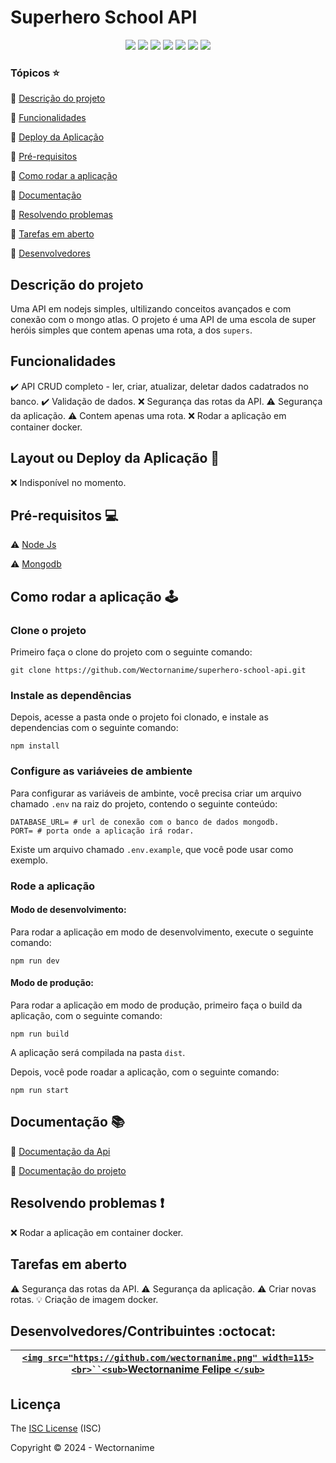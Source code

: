# Superhero School API

<div align="center">
  <img src="https://img.shields.io/badge/NodeJs-grey"/>
  <img src="https://img.shields.io/badge/Express-grey"/>
  <img src="https://img.shields.io/badge/Zod-grey"/>
  <img src="https://img.shields.io/badge/Prisma-grey"/>
  <img src="https://img.shields.io/badge/TypeScript-grey"/>
  <img src="http://img.shields.io/static/v1?label=STATUS&message=CONCLUIDO&color=GREEN"/>
  <img src="https://img.shields.io/github/license/Wectornanime/superhero-school-api">
</div>

### Tópicos ⭐

🔹 [Descrição do projeto](#descrição-do-projeto)

🔹 [Funcionalidades](#funcionalidades)

🔹 [Deploy da Aplicação](#layout-ou-deploy-da-aplicação-)

🔹 [Pré-requisitos](#pré-requisitos-)

🔹 [Como rodar a aplicação](#como-rodar-a-aplicação-️)

🔹 [Documentação](#documentação-)

🔹 [Resolvendo problemas](#resolvendo-problemas-️)

🔹 [Tarefas em aberto](#tarefas-em-aberto)

🔹 [Desenvolvedores](#desenvolvedorescontribuintes-octocat)

## Descrição do projeto

Uma API em nodejs simples, ultilizando conceitos avançados e com conexão com o mongo atlas.
O projeto é uma API de uma escola de super heróis simples que contem apenas uma rota, a dos `supers`.

## Funcionalidades

✔️ API CRUD completo - ler, criar, atualizar, deletar dados cadatrados no banco.
✔️ Validação de dados.
❌ Segurança das rotas da API.
⚠️ Segurança da aplicação.
⚠️ Contem apenas uma rota.
❌ Rodar a aplicação em container docker.


## Layout ou Deploy da Aplicação 💨

❌ Indisponível no momento.

## Pré-requisitos 💻

⚠️ [Node Js](https://nodejs.org/en/download/)

⚠️ [Mongodb](https://www.mongodb.com/)

## Como rodar a aplicação 🕹️
### Clone o projeto
Primeiro faça o clone do projeto com o seguinte comando:

```
git clone https://github.com/Wectornanime/superhero-school-api.git
```

### Instale as dependências
Depois, acesse a pasta onde o projeto foi clonado, e instale as dependencias com o seguinte comando:

```
npm install
```

### Configure as variáveies de ambiente
Para configurar as variáveis de ambinte, você precisa criar um arquivo chamado `.env` na raiz do projeto, contendo o seguinte conteúdo:
```
DATABASE_URL= # url de conexão com o banco de dados mongodb.
PORT= # porta onde a aplicação irá rodar.
```
Existe um arquivo chamado `.env.example`, que você pode usar como exemplo.

### Rode a aplicação
#### Modo de desenvolvimento:
Para rodar a aplicação em modo de desenvolvimento, execute o seguinte comando:
```
npm run dev
```

#### Modo de produção:
Para rodar a aplicação em modo de produção, primeiro faça o build da aplicação, com o seguinte comando:
```
npm run build
```
A aplicação será compilada na pasta `dist`.

Depois, você pode roadar a aplicação, com o seguinte comando:

```
npm run start
```

## Documentação 📚

🔹 [Documentação da Api](docs/api.md)

🔹 [Documentação do projeto](docs/project.md)

## Resolvendo problemas ❗️

❌ Rodar a aplicação em container docker.

## Tarefas em aberto

⚠️ Segurança das rotas da API.
⚠️ Segurança da aplicação.
⚠️ Criar novas rotas.
💡 Criação de imagem docker.

## Desenvolvedores/Contribuintes :octocat:

| [`<img src="https://github.com/wectornanime.png" width=115><br>``<sub>`Wectornanime Felipe `</sub>`](https://github.com/wectornanime) |
| :---: |

## Licença

The [ISC License](../LICENSE) (ISC)

Copyright ©️ 2024 - Wectornanime
